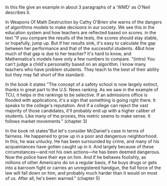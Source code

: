 In this file give an example in about 3 paragraphs of a 'WMD' as O'Neil describes it.


In Weapons Of Math Destruction by Cathy O'Brien she warns of the dangers of algorithms models to make decisions in our society. 
We see this in the education system and how teachers are reflected based on scores.
in the text "If you compare the results of the tests, the scores should stay stable, or hopefully, jump up. 
But if her results sink, it's easy to calculate the gap between her performance and that of the successful students. 
4But how much of that gap is due to her teacher? 
It's hard to know, and Mathematica's models have only a few numbers to compare. "(intro)
You can't judge a child's personality based on an algorithm. 
I know many teachers who have problem students.
They teach to the best of their ability but they may fall short of the standard.


In the book it states "The concept of a safety school is now largely extinct, thanks in great part to the U.S. News ranking. 
As we saw in the example of TCU, it helps in the rankings to be selective.
If an admissions office is flooded with applications, it's a sign that something is going right there. It speaks to the college's reputation. 
And if a college can reject the vast majority of those candidates, it'll probably end up with a higher caliber of students. 
Like many of the proxies, this metric seems to make sense. It follows market movements." (chapter 3)


In the book nit states"But let's consider McDaniel's case in terms of fairness. He happened to grow up in a poor and dangerous neighborhood.
 In this, he was unlucky. He has been surrounded by crime, and many of his acquaintances have gotten caught up in it. 
 And largely because of these circumstances—and not his own actions—he has been deemed dangerous. 
Now the police have their eye on him. 
And if he behaves foolishly, as millions of other Americans do on a regular basis, 
if he buys drugs or gets into a barroom fight or carries an unregistered handgun,
the full force of the law will fall down on him, and probably much harder than it would on most of us. 
After all, he's been warned." (chapter 5)
